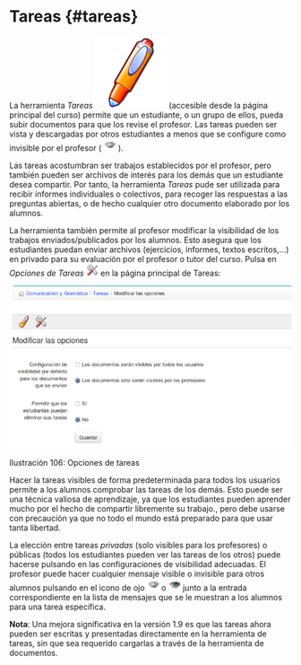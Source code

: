 # Tareas {#tareas}

La herramienta _Tareas_ ![](../assets/graphics58.png) (accesible desde la página principal del curso) permite que un estudiante, o un grupo de ellos, pueda subir documentos para que los revise el profesor. Las tareas pueden ser vista y descargadas por otros estudiantes a menos que se configure como invisible por el profesor ( ![](../assets/graphics60.png) ).

Las tareas acostumbran ser trabajos establecidos por el profesor, pero también pueden ser archivos de interés para los demás que un estudiante desea compartir. Por tanto, la herramienta _Tareas_ pude ser utilizada para recibir informes individuales o colectivos, para recoger las respuestas a las preguntas abiertas, o de hecho cualquier otro documento elaborado por los alumnos.

La herramienta también permite al profesor modificar la visibilidad de los trabajos enviados/publicados por los alumnos. Esto asegura que los estudiantes puedan enviar archivos (ejercicios, informes, textos escritos,...) en privado para su evaluación por el profesor o tutor del curso. Pulsa en _Opciones de Tareas_ ![](../assets/graphics61.png) en la página principal de Tareas:

![](../assets/graficos89.png)

Ilustración 106: Opciones de tareas

Hacer la tareas visibles de forma predeterminada para todos los usuarios permite a los alumnos comprobar las tareas de los demás. Esto puede ser una técnica valiosa de aprendizaje, ya que los estudiantes pueden aprender mucho por el hecho de compartir libremente su trabajo., pero debe usarse con precaución ya que no todo el mundo está preparado para que usar tanta libertad.

La elección entre tareas _privadas_ (solo visibles para los profesores) o públicas (todos los estudiantes pueden ver las tareas de los otros) puede hacerse pulsando en las configuraciones de visibilidad adecuadas. El profesor puede hacer cualquier mensaje visible o invisible para otros alumnos pulsando en el icono de ojo ![](../assets/graphics62.png) o ![](../assets/graphics64.png) junto a la entrada correspondiente en la lista de mensajes que se le muestran a los alumnos para una tarea específica.

**Nota**: Una mejora significativa en la versión 1.9 es que las tareas ahora pueden ser escritas y presentadas directamente en la herramienta de tareas, sin que sea requerido cargarlas a través de la herramienta de documentos.
